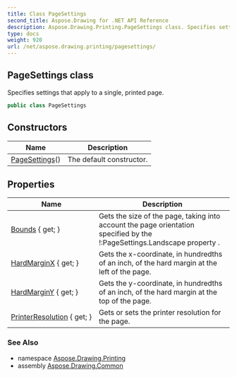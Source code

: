 ```yaml
---
title: Class PageSettings
second_title: Aspose.Drawing for .NET API Reference
description: Aspose.Drawing.Printing.PageSettings class. Specifies settings that apply to a single printed page
type: docs
weight: 920
url: /net/aspose.drawing.printing/pagesettings/
---
```

## PageSettings class

Specifies settings that apply to a single, printed page.

```csharp
public class PageSettings
```

## Constructors

| Name | Description |
| --- | --- |
| [PageSettings](pagesettings/)() | The default constructor. |

## Properties

| Name | Description |
| --- | --- |
| [Bounds](../../aspose.drawing.printing/pagesettings/bounds/) { get; } | Gets the size of the page, taking into account the page orientation specified by the !:PageSettings.Landscape property . |
| [HardMarginX](../../aspose.drawing.printing/pagesettings/hardmarginx/) { get; } | Gets the x-coordinate, in hundredths of an inch, of the hard margin at the left of the page. |
| [HardMarginY](../../aspose.drawing.printing/pagesettings/hardmarginy/) { get; } | Gets the y-coordinate, in hundredths of an inch, of the hard margin at the top of the page. |
| [PrinterResolution](../../aspose.drawing.printing/pagesettings/printerresolution/) { get; } | Gets or sets the printer resolution for the page. |

### See Also

* namespace [Aspose.Drawing.Printing](../../aspose.drawing.printing/)
* assembly [Aspose.Drawing.Common](../../)


